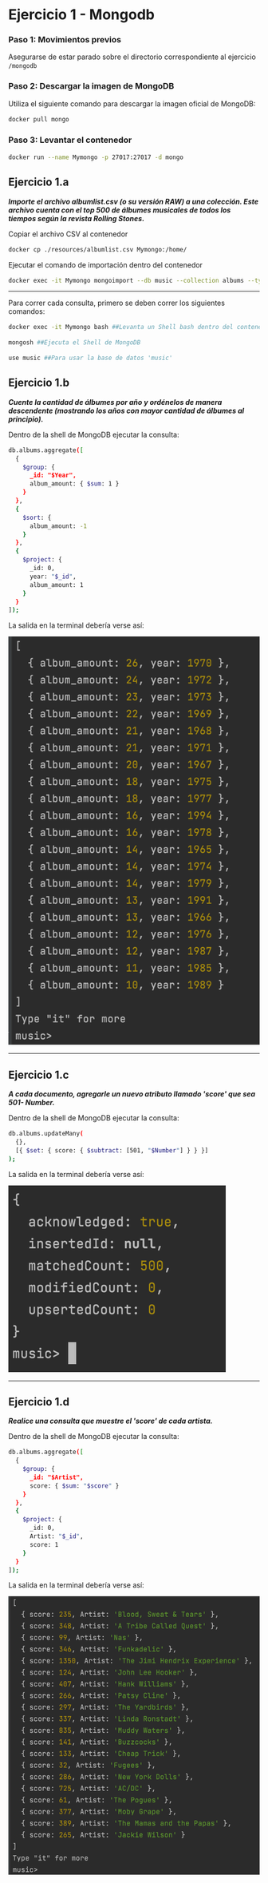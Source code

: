 
# Ejercicio 1 - Mongodb

### Paso 1: Movimientos previos

Asegurarse de estar parado sobre el directorio correspondiente al ejercicio `/mongodb`

### Paso 2: Descargar la imagen de MongoDB
Utiliza el siguiente comando para descargar la imagen oficial de MongoDB:
```bash
docker pull mongo
```

### Paso 3: Levantar el contenedor
```bash
docker run --name Mymongo -p 27017:27017 -d mongo
```

## Ejercicio 1.a
***Importe el archivo albumlist.csv (o su versión RAW) a una colección. 
Este archivo cuenta con el top 500 de álbumes musicales de todos los tiempos según la revista Rolling Stones.***

Copiar el archivo CSV al contenedor

```bash
docker cp ./resources/albumlist.csv Mymongo:/home/
```
Ejecutar el comando de importación dentro del contenedor

```bash
docker exec -it Mymongo mongoimport --db music --collection albums --type csv --file /home/albumlist.csv --headerline
```

***

Para correr cada consulta, primero se deben correr los siguientes comandos:

```bash
docker exec -it Mymongo bash ##Levanta un Shell bash dentro del contenedor
```
```bash
mongosh ##Ejecuta el Shell de MongoDB
```
```bash
use music ##Para usar la base de datos 'music'
```

## Ejercicio 1.b
***Cuente la cantidad de álbumes por año y ordénelos de manera descendente (mostrando los años con mayor cantidad de álbumes al principio).***

Dentro de la shell de MongoDB ejecutar la consulta:
```bash
db.albums.aggregate([
  {
    $group: {
      _id: "$Year",
      album_amount: { $sum: 1 }
    }
  },
  {
    $sort: {
      album_amount: -1
    }
  },
  {
    $project: {
      _id: 0,
      year: "$_id",
      album_amount: 1
    }
  }
]);
```

La salida en la terminal debería verse así:

![](resources/ej1b.png)

***
## Ejercicio 1.c
***A cada documento, agregarle un nuevo atributo llamado 'score' que sea 501- Number.***

Dentro de la shell de MongoDB ejecutar la consulta:
```bash
db.albums.updateMany(
  {},
  [{ $set: { score: { $subtract: [501, "$Number"] } } }]
);
```

La salida en la terminal debería verse así:

![](resources/ej1c.png)

***
## Ejercicio 1.d
***Realice una consulta que muestre el 'score' de cada artista.***


Dentro de la shell de MongoDB ejecutar la consulta:
```bash
db.albums.aggregate([
  {
    $group: {
      _id: "$Artist",
      score: { $sum: "$score" }
    }
  },
  {
    $project: {
      _id: 0,
      Artist: "$_id",
      score: 1
    }
  }
]);
```
La salida en la terminal debería verse así:

![](resources/ej1d.png)
